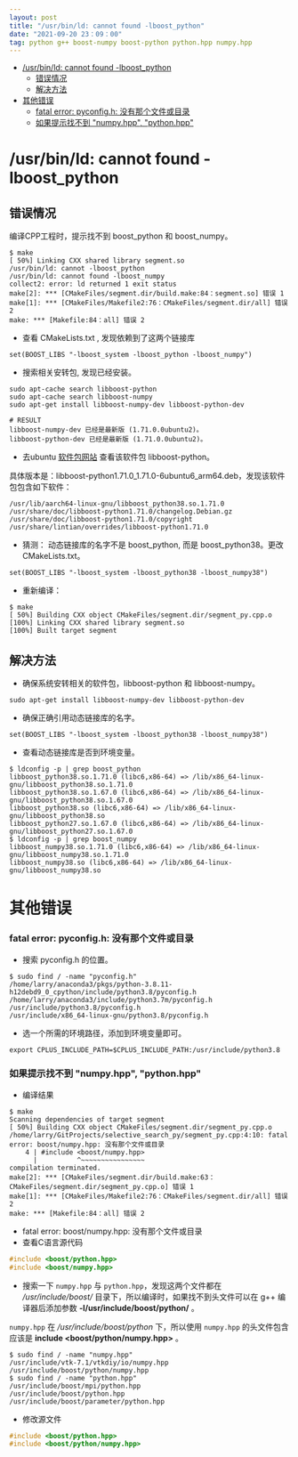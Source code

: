 ```yaml
---
layout: post
title: "/usr/bin/ld: cannot found -lboost_python"
date: "2021-09-20 23：09：00"
tag: python g++ boost-numpy boost-python python.hpp numpy.hpp
---
```


- [/usr/bin/ld: cannot found -lboost_python](#orge7a48d8)
  - [错误情况](#orgd171cde)
  - [解决方法](#org51a2eec)
- [其他错误](#orgcf0c7a3)
    - [fatal error: pyconfig.h: 没有那个文件或目录](#orgd7b51f9)
    - [如果提示找不到 "numpy.hpp", "python.hpp"](#org6ef9bcd)


<a id="orge7a48d8"></a>

# /usr/bin/ld: cannot found -lboost_python


<a id="orgd171cde"></a>

## 错误情况

编译CPP工程时，提示找不到 boost_python 和 boost_numpy。

```shell
$ make              
[ 50%] Linking CXX shared library segment.so
/usr/bin/ld: cannot -lboost_python
/usr/bin/ld: cannot found -lboost_numpy
collect2: error: ld returned 1 exit status
make[2]: *** [CMakeFiles/segment.dir/build.make:84：segment.so] 错误 1
make[1]: *** [CMakeFiles/Makefile2:76：CMakeFiles/segment.dir/all] 错误 2
make: *** [Makefile:84：all] 错误 2
```

-   查看 CMakeLists.txt , 发现依赖到了这两个链接库

```shell
set(BOOST_LIBS "-lboost_system -lboost_python -lboost_numpy") 
```

-   搜索相关安转包, 发现已经安装。

```shell
sudo apt-cache search libboost-python
sudo apt-cache search libboost-numpy 
sudo apt-get install libboost-numpy-dev libboost-python-dev   

# RESULT
libboost-numpy-dev 已经是最新版 (1.71.0.0ubuntu2)。
libboost-python-dev 已经是最新版 (1.71.0.0ubuntu2)。
```

-   去ubuntu [软件包网站](https://ubuntu.pkgs.org/) 查看该软件包 libboost-python。

具体版本是：libboost-python1.71.0_1.71.0-6ubuntu6_arm64.deb，发现该软件包包含如下软件：

```shell
/usr/lib/aarch64-linux-gnu/libboost_python38.so.1.71.0
/usr/share/doc/libboost-python1.71.0/changelog.Debian.gz
/usr/share/doc/libboost-python1.71.0/copyright
/usr/share/lintian/overrides/libboost-python1.71.0
```

-   猜测： 动态链接库的名字不是 boost_python, 而是 boost_python38。更改 CMakeLists.txt。

```shell
set(BOOST_LIBS "-lboost_system -lboost_python38 -lboost_numpy38") 
```

-   重新编译：

```shell
$ make      
[ 50%] Building CXX object CMakeFiles/segment.dir/segment_py.cpp.o
[100%] Linking CXX shared library segment.so
[100%] Built target segment
```


<a id="org51a2eec"></a>

## 解决方法

-   确保系统安转相关的软件包，libboost-python 和 libboost-numpy。

```shell
sudo apt-get install libboost-numpy-dev libboost-python-dev
```

-   确保正确引用动态链接库的名字。

```shell
set(BOOST_LIBS "-lboost_system -lboost_python38 -lboost_numpy38") 
```

-   查看动态链接库是否到环境变量。

```shell
$ ldconfig -p | grep boost_python            
libboost_python38.so.1.71.0 (libc6,x86-64) => /lib/x86_64-linux-gnu/libboost_python38.so.1.71.0
libboost_python38.so.1.67.0 (libc6,x86-64) => /lib/x86_64-linux-gnu/libboost_python38.so.1.67.0
libboost_python38.so (libc6,x86-64) => /lib/x86_64-linux-gnu/libboost_python38.so
libboost_python27.so.1.67.0 (libc6,x86-64) => /lib/x86_64-linux-gnu/libboost_python27.so.1.67.0
$ ldconfig -p | grep boost_numpy 
libboost_numpy38.so.1.71.0 (libc6,x86-64) => /lib/x86_64-linux-gnu/libboost_numpy38.so.1.71.0
libboost_numpy38.so (libc6,x86-64) => /lib/x86_64-linux-gnu/libboost_numpy38.so
```


<a id="orgcf0c7a3"></a>

# 其他错误


<a id="orgd7b51f9"></a>

### fatal error: pyconfig.h: 没有那个文件或目录

-   搜索 pyconfig.h 的位置。

```shell
$ sudo find / -name "pyconfig.h"
/home/larry/anaconda3/pkgs/python-3.8.11-h12debd9_0_cpython/include/python3.8/pyconfig.h
/home/larry/anaconda3/include/python3.7m/pyconfig.h
/usr/include/python3.8/pyconfig.h
/usr/include/x86_64-linux-gnu/python3.8/pyconfig.h
```

-   选一个所需的环境路径，添加到环境变量即可。

```shell
export CPLUS_INCLUDE_PATH=$CPLUS_INCLUDE_PATH:/usr/include/python3.8
```


<a id="org6ef9bcd"></a>

### 如果提示找不到 "numpy.hpp", "python.hpp"

-   编译结果

```shell
$ make                          
Scanning dependencies of target segment
[ 50%] Building CXX object CMakeFiles/segment.dir/segment_py.cpp.o
/home/larry/GitProjects/selective_search_py/segment_py.cpp:4:10: fatal error: boost/numpy.hpp: 没有那个文件或目录
    4 | #include <boost/numpy.hpp>
      |          ^~~~~~~~~~~~~~~~~
compilation terminated.
make[2]: *** [CMakeFiles/segment.dir/build.make:63：CMakeFiles/segment.dir/segment_py.cpp.o] 错误 1
make[1]: *** [CMakeFiles/Makefile2:76：CMakeFiles/segment.dir/all] 错误 2
make: *** [Makefile:84：all] 错误 2
```

-   fatal error: boost/numpy.hpp: 没有那个文件或目录
-   查看C语言源代码

```c
#include <boost/python.hpp>
#include <boost/numpy.hpp>
```

-   搜索一下 `numpy.hpp` 与 `python.hpp`，发现这两个文件都在 */usr/include/boost/* 目录下，所以编译时，如果找不到头文件可以在 g++ 编译器后添加参数 **-I/usr/include/boost/python/** 。

`numpy.hpp` 在 */usr/include/boost/python* 下，所以使用 `numpy.hpp` 的头文件包含应该是  **include <boost/python/numpy.hpp>** 。


```shell
$ sudo find / -name "numpy.hpp"     
/usr/include/vtk-7.1/vtkdiy/io/numpy.hpp
/usr/include/boost/python/numpy.hpp
$ sudo find / -name "python.hpp"
/usr/include/boost/mpi/python.hpp
/usr/include/boost/python.hpp
/usr/include/boost/parameter/python.hpp
```

-   修改源文件

```c
#include <boost/python.hpp>
#include <boost/python/numpy.hpp>
```
